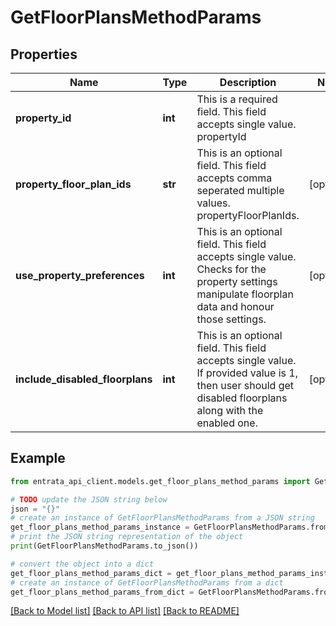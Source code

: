 # GetFloorPlansMethodParams


## Properties

Name | Type | Description | Notes
------------ | ------------- | ------------- | -------------
**property_id** | **int** | This is a required field. This field accepts single value. propertyId | 
**property_floor_plan_ids** | **str** | This is an optional field. This field accepts comma seperated multiple values. propertyFloorPlanIds. | [optional] 
**use_property_preferences** | **int** | This is an optional field. This field accepts single value. Checks for the property settings manipulate floorplan data and honour those settings. | [optional] 
**include_disabled_floorplans** | **int** | This is an optional field. This field accepts single value. If provided value is 1, then user should get disabled floorplans along with the enabled one. | [optional] 

## Example

```python
from entrata_api_client.models.get_floor_plans_method_params import GetFloorPlansMethodParams

# TODO update the JSON string below
json = "{}"
# create an instance of GetFloorPlansMethodParams from a JSON string
get_floor_plans_method_params_instance = GetFloorPlansMethodParams.from_json(json)
# print the JSON string representation of the object
print(GetFloorPlansMethodParams.to_json())

# convert the object into a dict
get_floor_plans_method_params_dict = get_floor_plans_method_params_instance.to_dict()
# create an instance of GetFloorPlansMethodParams from a dict
get_floor_plans_method_params_from_dict = GetFloorPlansMethodParams.from_dict(get_floor_plans_method_params_dict)
```
[[Back to Model list]](../README.md#documentation-for-models) [[Back to API list]](../README.md#documentation-for-api-endpoints) [[Back to README]](../README.md)


